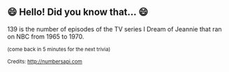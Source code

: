 ## :smile: Hello! Did you know that... :smile:
139 is the number of episodes of the TV series I Dream of Jeannie that ran on NBC from 1965 to 1970.

<sup>(come back in 5 minutes for the next trivia)</sup>


<sup>Credits: http://numbersapi.com</sup>
